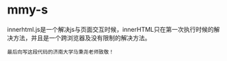 # mmy-s

innerhtml.js是一个解决js与页面交互时候，innerHTML只在第一次执行时候的解决方法，并且是一个跨浏览器及没有限制的解决方法。

    最后向写这段代码的济南大学马秉尧老师致敬！
